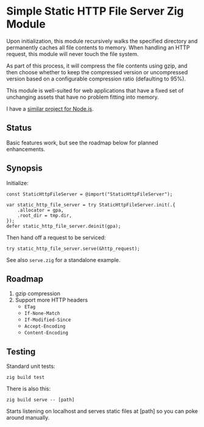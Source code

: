 # Simple Static HTTP File Server Zig Module

Upon initialization, this module recursively walks the specified directory and
permanently caches all file contents to memory. When handling an HTTP request,
this module will never touch the file system.

As part of this process, it will compress the file contents using gzip, and
then choose whether to keep the compressed version or uncompressed version
based on a configurable compression ratio (defaulting to 95%).

This module is well-suited for web applications that have a fixed set of
unchanging assets that have no problem fitting into memory.

I have a
[similar project for Node.js](https://github.com/andrewrk/connect-static).

## Status

Basic features work, but see the roadmap below for planned enhancements.

## Synopsis

Initialize:

```zig
const StaticHttpFileServer = @import("StaticHttpFileServer");

var static_http_file_server = try StaticHttpFileServer.init(.{
    .allocator = gpa,
    .root_dir = tmp.dir,
});
defer static_http_file_server.deinit(gpa);
```

Then hand off a request to be serviced:

```zig
try static_http_file_server.serve(&http_request);
```

See also `serve.zig` for a standalone example.

## Roadmap

1. gzip compression
2. Support more HTTP headers
   * `ETag`
   * `If-None-Match`
   * `If-Modified-Since`
   * `Accept-Encoding`
   * `Content-Encoding`

## Testing

Standard unit tests:

```
zig build test
```

There is also this:

```
zig build serve -- [path]
```

Starts listening on localhost and serves static files at [path] so you can poke
around manually.
